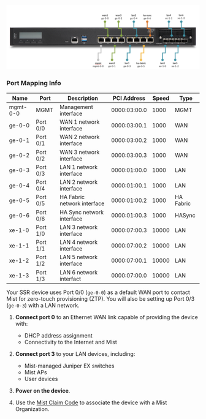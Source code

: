 
<!--- SSR 1200 Hardware ---->

![Device Connections](/img/hdwr_ssr1200_faceplate.png)

### Port Mapping Info

| Name | Port | Description | PCI Address | Speed | Type |
| --- | --- | --- | --- | --- | --- |
| mgmt-0-0 | MGMT | Management interface | 0000:03:00.0 | 1000 | MGMT |
| ge-0-0 | Port 0/0 | WAN 1 network interface | 0000:03:00.1 | 1000 | WAN |
| ge-0-1 | Port 0/1 | WAN 2 network interface | 0000:03:00.2 | 1000 | WAN |
| ge-0-2 | Port 0/2 | WAN 3 network interface | 0000:03:00.3 | 1000 | WAN |
| ge-0-3 | Port 0/3 | LAN 1 network interface | 0000:01:00.0 | 1000 | LAN |
| ge-0-4 | Port 0/4 | LAN 2 network interface | 0000:01:00.1 | 1000 | LAN |
| ge-0-5 | Port 0/5 | HA Fabric network interface | 0000:01:00.2 | 1000 | HA Fabric |
| ge-0-6 | Port 0/6 | HA Sync network interface | 0000:01:00.3 | 1000 | HASync |
| xe-1-0 | Port 1/0 | LAN 3 network interface | 0000:07:00.3 | 10000 | LAN |
| xe-1-1 | Port 1/1 | LAN 4 network interface | 0000:07:00.2 | 10000 | LAN |
| xe-1-2 | Port 1/2 | LAN 5 network interface | 0000:07:00.1 | 10000 | LAN |
| xe-1-3 | Port 1/3 | LAN 6 network interfact | 0000:07:00.0 | 10000 | LAN |

Your SSR device uses Port 0/0 (`ge-0-0`) as a default WAN port to contact Mist for zero-touch provisioning (ZTP). You will also be setting up Port 0/3 (`ge-0-3`) with a LAN network.

1. **Connect port 0** to an Ethernet WAN link capable of providing the device with:
    * DHCP address assignment
    * Connectivity to the Internet and Mist

2. **Connect port 3** to your LAN devices, including:
    * Mist-managed Juniper EX switches
    * Mist APs
    * User devices

3. **Power on the device**.

4. Use the [Mist Claim Code](wan_assurance_ssr120_quickstart.md#claim-your-device) to associate the device with a Mist Organization. 